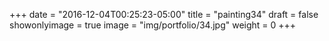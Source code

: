 
+++
date = "2016-12-04T00:25:23-05:00"
title = "painting34"
draft = false
showonlyimage = true
image = "img/portfolio/34.jpg"
weight = 0
+++
